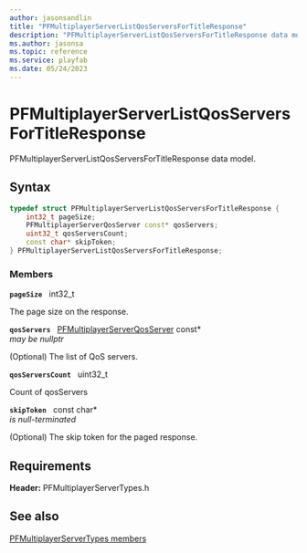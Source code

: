 ```yaml
---
author: jasonsandlin
title: "PFMultiplayerServerListQosServersForTitleResponse"
description: "PFMultiplayerServerListQosServersForTitleResponse data model."
ms.author: jasonsa
ms.topic: reference
ms.service: playfab
ms.date: 05/24/2023
---
```


# PFMultiplayerServerListQosServersForTitleResponse  

PFMultiplayerServerListQosServersForTitleResponse data model.  

## Syntax  
  
```cpp
typedef struct PFMultiplayerServerListQosServersForTitleResponse {  
    int32_t pageSize;  
    PFMultiplayerServerQosServer const* qosServers;  
    uint32_t qosServersCount;  
    const char* skipToken;  
} PFMultiplayerServerListQosServersForTitleResponse;  
```
  
### Members  
  
**`pageSize`** &nbsp; int32_t  
  
The page size on the response.
  
**`qosServers`** &nbsp; [PFMultiplayerServerQosServer](pfmultiplayerserverqosserver.md) const*  
*may be nullptr*  
  
(Optional) The list of QoS servers.
  
**`qosServersCount`** &nbsp; uint32_t  
  
Count of qosServers
  
**`skipToken`** &nbsp; const char*  
*is null-terminated*  
  
(Optional) The skip token for the paged response.
  
  
## Requirements  
  
**Header:** PFMultiplayerServerTypes.h
  
## See also  
[PFMultiplayerServerTypes members](../pfmultiplayerservertypes_members.md)  

  
  
